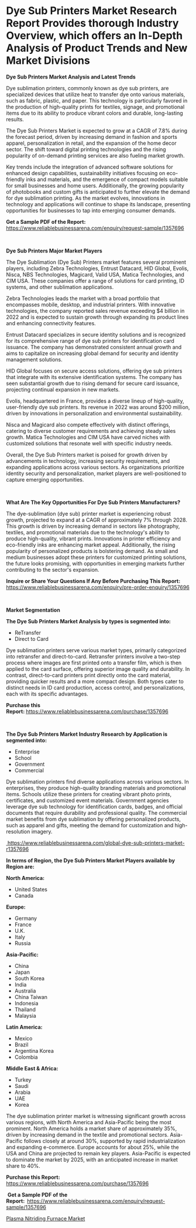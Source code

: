 <p><h1>Dye Sub Printers Market Research Report Provides thorough Industry Overview, which offers an In-Depth Analysis of Product Trends and New Market Divisions</h1></p><p><strong>Dye Sub Printers Market Analysis and Latest Trends</strong></p>
<p><p>Dye sublimation printers, commonly known as dye sub printers, are specialized devices that utilize heat to transfer dye onto various materials, such as fabric, plastic, and paper. This technology is particularly favored in the production of high-quality prints for textiles, signage, and promotional items due to its ability to produce vibrant colors and durable, long-lasting results.</p><p>The Dye Sub Printers Market is expected to grow at a CAGR of 7.8% during the forecast period, driven by increasing demand in fashion and sports apparel, personalization in retail, and the expansion of the home decor sector. The shift toward digital printing technologies and the rising popularity of on-demand printing services are also fueling market growth. </p><p>Key trends include the integration of advanced software solutions for enhanced design capabilities, sustainability initiatives focusing on eco-friendly inks and materials, and the emergence of compact models suitable for small businesses and home users. Additionally, the growing popularity of photobooks and custom gifts is anticipated to further elevate the demand for dye sublimation printing. As the market evolves, innovations in technology and applications will continue to shape its landscape, presenting opportunities for businesses to tap into emerging consumer demands.</p></p>
<p><strong>Get a Sample PDF of the Report:&nbsp;</strong> <a href="https://www.reliablebusinessarena.com/enquiry/request-sample/1357696?utm_campaign=2349&utm_medium=2&utm_source=Github&utm_content=ia&utm_term=16022025&utm_id=dye-sub-printers">https://www.reliablebusinessarena.com/enquiry/request-sample/1357696</a></p>
<p>&nbsp;</p>
<p><strong>Dye Sub Printers Major Market Players</strong></p>
<p><p>The Dye Sublimation (Dye Sub) Printers market features several prominent players, including Zebra Technologies, Entrust Datacard, HID Global, Evolis, Nisca, NBS Technologies, Magicard, Valid USA, Matica Technologies, and CIM USA. These companies offer a range of solutions for card printing, ID systems, and other sublimation applications.</p><p>Zebra Technologies leads the market with a broad portfolio that encompasses mobile, desktop, and industrial printers. With innovative technologies, the company reported sales revenue exceeding $4 billion in 2022 and is expected to sustain growth through expanding its product lines and enhancing connectivity features.</p><p>Entrust Datacard specializes in secure identity solutions and is recognized for its comprehensive range of dye sub printers for identification card issuance. The company has demonstrated consistent annual growth and aims to capitalize on increasing global demand for security and identity management solutions.</p><p>HID Global focuses on secure access solutions, offering dye sub printers that integrate with its extensive identification systems. The company has seen substantial growth due to rising demand for secure card issuance, projecting continual expansion in new markets.</p><p>Evolis, headquartered in France, provides a diverse lineup of high-quality, user-friendly dye sub printers. Its revenue in 2022 was around $200 million, driven by innovations in personalization and environmental sustainability.</p><p>Nisca and Magicard also compete effectively with distinct offerings, catering to diverse customer requirements and achieving steady sales growth. Matica Technologies and CIM USA have carved niches with customized solutions that resonate well with specific industry needs.</p><p>Overall, the Dye Sub Printers market is poised for growth driven by advancements in technology, increasing security requirements, and expanding applications across various sectors. As organizations prioritize identity security and personalization, market players are well-positioned to capture emerging opportunities.</p></p>
<p>&nbsp;</p>
<p><strong>What Are The Key Opportunities For Dye Sub Printers Manufacturers?</strong></p>
<p><p>The dye-sublimation (dye sub) printer market is experiencing robust growth, projected to expand at a CAGR of approximately 7% through 2028. This growth is driven by increasing demand in sectors like photography, textiles, and promotional materials due to the technology's ability to produce high-quality, vibrant prints. Innovations in printer efficiency and eco-friendly inks are enhancing market appeal. Additionally, the rising popularity of personalized products is bolstering demand. As small and medium businesses adopt these printers for customized printing solutions, the future looks promising, with opportunities in emerging markets further contributing to the sector's expansion.</p></p>
<p><strong>Inquire or Share Your Questions If Any Before Purchasing This Report:</strong> <a href="https://www.reliablebusinessarena.com/enquiry/pre-order-enquiry/1357696?utm_campaign=2349&utm_medium=2&utm_source=Github&utm_content=ia&utm_term=16022025&utm_id=dye-sub-printers">https://www.reliablebusinessarena.com/enquiry/pre-order-enquiry/1357696</a></p>
<p>&nbsp;</p>
<p><strong>Market Segmentation</strong></p>
<p><strong>The Dye Sub Printers Market Analysis by types is segmented into:</strong></p>
<p><ul><li>ReTransfer</li><li>Direct to Card</li></ul></p>
<p><p>Dye sublimation printers serve various market types, primarily categorized into retransfer and direct-to-card. Retransfer printers involve a two-step process where images are first printed onto a transfer film, which is then applied to the card surface, offering superior image quality and durability. In contrast, direct-to-card printers print directly onto the card material, providing quicker results and a more compact design. Both types cater to distinct needs in ID card production, access control, and personalizations, each with its specific advantages.</p></p>
<p><strong>Purchase this Report:&nbsp;</strong><a href="https://www.reliablebusinessarena.com/purchase/1357696?utm_campaign=2349&utm_medium=2&utm_source=Github&utm_content=ia&utm_term=16022025&utm_id=dye-sub-printers">https://www.reliablebusinessarena.com/purchase/1357696</a></p>
<p>&nbsp;</p>
<p><strong>The Dye Sub Printers Market Industry Research by Application is segmented into:</strong></p>
<p><ul><li>Enterprise</li><li>School</li><li>Government</li><li>Commercial</li></ul></p>
<p><p>Dye sublimation printers find diverse applications across various sectors. In enterprises, they produce high-quality branding materials and promotional items. Schools utilize these printers for creating vibrant photo prints, certificates, and customized event materials. Government agencies leverage dye sub technology for identification cards, badges, and official documents that require durability and professional quality. The commercial market benefits from dye sublimation by offering personalized products, such as apparel and gifts, meeting the demand for customization and high-resolution imagery.</p></p>
<p><a href="https://www.reliablebusinessarena.com/global-dye-sub-printers-market-r1357696?utm_campaign=2349&utm_medium=2&utm_source=Github&utm_content=ia&utm_term=16022025&utm_id=dye-sub-printers">&nbsp;https://www.reliablebusinessarena.com/global-dye-sub-printers-market-r1357696</a></p>
<p><strong>In terms of Region, the Dye Sub Printers Market Players available by Region are:</strong></p>
<p>
    <p> <strong> North America: </strong>
        <ul>
            <li>United States</li>
            <li>Canada</li>
        </ul>
        </p> 
    <p> <strong> Europe: </strong>
        <ul>
            <li>Germany</li>
            <li>France</li>
            <li>U.K.</li>
            <li>Italy</li>
            <li>Russia</li>
        </ul>
        </p> 
    <p> <strong> Asia-Pacific: </strong>
        <ul>
            <li>China</li>
            <li>Japan</li>
            <li>South Korea</li>
            <li>India</li>
            <li>Australia</li>
            <li>China Taiwan</li>
            <li>Indonesia</li>
            <li>Thailand</li>
            <li>Malaysia</li>
        </ul>
        </p> 
    <p> <strong> Latin America: </strong>
        <ul>
            <li>Mexico</li>
            <li>Brazil</li>
            <li>Argentina Korea</li>
            <li>Colombia</li>
        </ul>
        </p> 
    <p> <strong> Middle East & Africa: </strong>
        <ul>
            <li>Turkey</li>
            <li>Saudi</li>
            <li>Arabia</li>
            <li>UAE</li>
            <li>Korea</li>
        </ul>
    </p>
    </p>
<p><p>The dye sublimation printer market is witnessing significant growth across various regions, with North America and Asia-Pacific being the most prominent. North America holds a market share of approximately 35%, driven by increasing demand in the textile and promotional sectors. Asia-Pacific follows closely at around 30%, supported by rapid industrialization and expanding e-commerce. Europe accounts for about 25%, while the USA and China are projected to remain key players. Asia-Pacific is expected to dominate the market by 2025, with an anticipated increase in market share to 40%.</p></p>
<p><strong>Purchase this Report: </strong><a href="https://www.reliablebusinessarena.com/purchase/1357696?utm_campaign=2349&utm_medium=2&utm_source=Github&utm_content=ia&utm_term=16022025&utm_id=dye-sub-printers">https://www.reliablebusinessarena.com/purchase/1357696</a></p>
<p>&nbsp;<strong>Get a Sample PDF of the Report:&nbsp;&nbsp;</strong><a href="https://www.reliablebusinessarena.com/enquiry/request-sample/1357696?utm_campaign=2349&utm_medium=2&utm_source=Github&utm_content=ia&utm_term=16022025&utm_id=dye-sub-printers">https://www.reliablebusinessarena.com/enquiry/request-sample/1357696</a></p>
<p><strong></strong></p>
<p><p><a href="https://github.com/nafidurii/Market-Research-Report-List-1/blob/main/plasma-nitriding-furnace-market.md?utm_campaign=2349&utm_medium=2&utm_source=Github&utm_content=ia&utm_term=16022025&utm_id=dye-sub-printers">Plasma Nitriding Furnace Market</a></p></p>